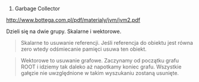 1. Garbage Collector

http://www.bottega.com.pl/pdf/materialy/jvm/jvm2.pdf

Dzieli się na dwie grupy. Skalarne i wektorowe. 

> Skalarne to usuwanie referencji. Jeśli referencja do obiektu jest równa zero wtedy odśmiecanie pamięci usuwa ten obiekt. 

> Wektorowe to usuwanie grafowe. Zaczynamy od początku grafu ROOT i idziemy tak daleko aż napotkamy koniec grafu. Wszystkie gałęzie nie uwzględnione w takim wyszukaniu zostaną usunięte.


